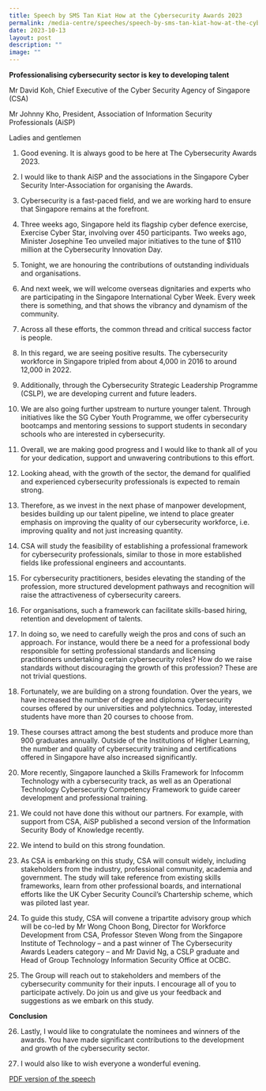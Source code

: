 ```yaml
---
title: Speech by SMS Tan Kiat How at the Cybersecurity Awards 2023
permalink: /media-centre/speeches/speech-by-sms-tan-kiat-how-at-the-cybersecurity-awards-2023/
date: 2023-10-13
layout: post
description: ""
image: ""
---
```

**Professionalising cybersecurity sector is key to developing talent**



Mr David Koh, Chief Executive of the Cyber Security Agency of Singapore (CSA)


Mr Johnny Kho, President, Association of Information Security Professionals (AiSP)

  

Ladies and gentlemen

  

1.  Good evening. It is always good to be here at The Cybersecurity Awards 2023. 
    

  

2.  I would like to thank AiSP and the associations in the Singapore Cyber Security Inter-Association for organising the Awards.
    

  

3.  Cybersecurity is a fast-paced field, and we are working hard to ensure that Singapore remains at the forefront. 
    

  

4.  Three weeks ago, Singapore held its flagship cyber defence exercise, Exercise Cyber Star, involving over 450 participants. Two weeks ago, Minister Josephine Teo unveiled major initiatives to the tune of $110 million at the Cybersecurity Innovation Day. 
    

  

5.  Tonight, we are honouring the contributions of outstanding individuals and organisations. 
    

  

6.  And next week, we will welcome overseas dignitaries and experts who are participating in the Singapore International Cyber Week. Every week there is something, and that shows the vibrancy and dynamism of the community.
    

  

7.  Across all these efforts, the common thread and critical success factor is people. 
    

  

8.  In this regard, we are seeing positive results. The cybersecurity workforce in Singapore tripled from about 4,000 in 2016 to around 12,000 in 2022. 
    

  

9.  Additionally, through the Cybersecurity Strategic Leadership Programme (CSLP), we are developing current and future leaders. 
    

  

10.  We are also going further upstream to nurture younger talent. Through initiatives like the SG Cyber Youth Programme, we offer cybersecurity bootcamps and mentoring sessions to support students in secondary schools who are interested in cybersecurity. 
    

  

11.  Overall, we are making good progress and I would like to thank all of you for your dedication, support and unwavering contributions to this effort. 
    

  

12.  Looking ahead, with the growth of the sector, the demand for qualified and experienced cybersecurity professionals is expected to remain strong. 
    

  

13.  Therefore, as we invest in the next phase of manpower development, besides building up our talent pipeline, we intend to place greater emphasis on improving the quality of our cybersecurity workforce, i.e. improving quality and not just increasing quantity. 
    

  

14.  CSA will study the feasibility of establishing a professional framework for cybersecurity professionals, similar to those in more established fields like professional engineers and accountants.
    

  

15.  For cybersecurity practitioners, besides elevating the standing of the profession, more structured development pathways and recognition will raise the attractiveness of cybersecurity careers.
    

  

16.  For organisations, such a framework can facilitate skills-based hiring, retention and development of talents. 
    

  

17.  In doing so, we need to carefully weigh the pros and cons of such an approach. For instance, would there be a need for a professional body responsible for setting professional standards and licensing practitioners undertaking certain cybersecurity roles? How do we raise standards without discouraging the growth of this profession? These are not trivial questions.
    

  

18.  Fortunately, we are building on a strong foundation. Over the years, we have increased the number of degree and diploma cybersecurity courses offered by our universities and polytechnics. Today, interested students have more than 20 courses to choose from. 
    

  

19.  These courses attract among the best students and produce more than 900 graduates annually. Outside of the Institutions of Higher Learning, the number and quality of cybersecurity training and certifications offered in Singapore have also increased significantly.
    

  

20.  More recently, Singapore launched a Skills Framework for Infocomm Technology with a cybersecurity track, as well as an Operational Technology Cybersecurity Competency Framework to guide career development and professional training. 
    

  

21.  We could not have done this without our partners. For example, with support from CSA, AiSP published a second version of the Information Security Body of Knowledge recently.
    

  

22.  We intend to build on this strong foundation. 
    

  

23.  As CSA is embarking on this study, CSA will consult widely, including stakeholders from the industry, professional community, academia and government. The study will take reference from existing skills frameworks, learn from other professional boards, and international efforts like the UK Cyber Security Council’s Chartership scheme, which was piloted last year.
    

  

24.  To guide this study, CSA will convene a tripartite advisory group which will be co-led by Mr Wong Choon Bong, Director for Workforce Development from CSA, Professor Steven Wong from the Singapore Institute of Technology – and a past winner of The Cybersecurity Awards Leaders category – and Mr David Ng, a CSLP graduate and Head of Group Technology Information Security Office at OCBC. 
    

  

25.  The Group will reach out to stakeholders and members of the cybersecurity community for their inputs. I encourage all of you to participate actively. Do join us and give us your feedback and suggestions as we embark on this study.  
      
    

   **Conclusion**

  

26.  Lastly, I would like to congratulate the nominees and winners of the awards. You have made significant contributions to the development and growth of the cybersecurity sector. 
    

  
27.   I would also like to wish everyone a wonderful evening.
    
[PDF version of the speech](/files/Speeches%202023/speech%20by%20sms%20tan%20kiat%20how%20at%20the%20cybersecurity%20awards%202023%20.pdf)